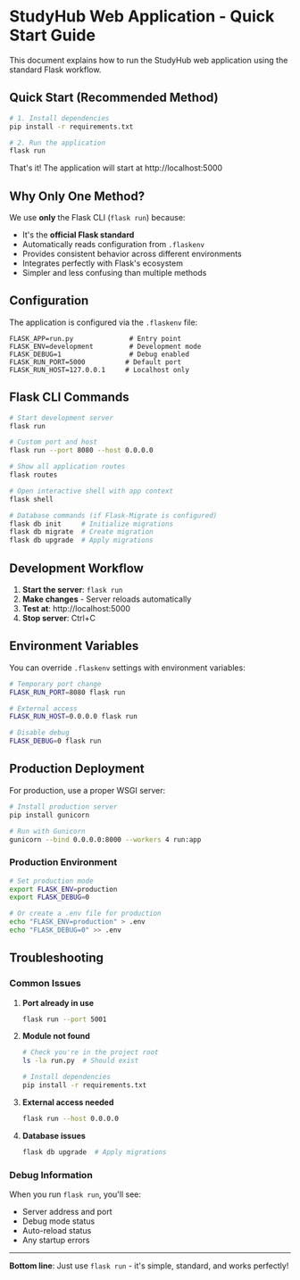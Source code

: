 # StudyHub Web Application - Quick Start Guide

This document explains how to run the StudyHub web application using the standard Flask workflow.

## Quick Start (Recommended Method)

```bash
# 1. Install dependencies
pip install -r requirements.txt

# 2. Run the application
flask run
```

That's it! The application will start at http://localhost:5000

## Why Only One Method?

We use **only** the Flask CLI (`flask run`) because:
- It's the **official Flask standard**
- Automatically reads configuration from `.flaskenv`
- Provides consistent behavior across different environments
- Integrates perfectly with Flask's ecosystem
- Simpler and less confusing than multiple methods

## Configuration

The application is configured via the `.flaskenv` file:

```
FLASK_APP=run.py              # Entry point
FLASK_ENV=development         # Development mode
FLASK_DEBUG=1                 # Debug enabled
FLASK_RUN_PORT=5000          # Default port
FLASK_RUN_HOST=127.0.0.1     # Localhost only
```

## Flask CLI Commands

```bash
# Start development server
flask run

# Custom port and host  
flask run --port 8080 --host 0.0.0.0

# Show all application routes
flask routes

# Open interactive shell with app context
flask shell

# Database commands (if Flask-Migrate is configured)
flask db init     # Initialize migrations
flask db migrate  # Create migration
flask db upgrade  # Apply migrations
```

## Development Workflow

1. **Start the server**: `flask run`
2. **Make changes** - Server reloads automatically
3. **Test at**: http://localhost:5000  
4. **Stop server**: Ctrl+C

## Environment Variables

You can override `.flaskenv` settings with environment variables:

```bash
# Temporary port change
FLASK_RUN_PORT=8080 flask run

# External access
FLASK_RUN_HOST=0.0.0.0 flask run

# Disable debug
FLASK_DEBUG=0 flask run
```

## Production Deployment

For production, use a proper WSGI server:

```bash
# Install production server
pip install gunicorn

# Run with Gunicorn
gunicorn --bind 0.0.0.0:8000 --workers 4 run:app
```

### Production Environment
```bash
# Set production mode
export FLASK_ENV=production
export FLASK_DEBUG=0

# Or create a .env file for production
echo "FLASK_ENV=production" > .env
echo "FLASK_DEBUG=0" >> .env
```

## Troubleshooting

### Common Issues

1. **Port already in use**
   ```bash
   flask run --port 5001
   ```

2. **Module not found**
   ```bash
   # Check you're in the project root
   ls -la run.py  # Should exist
   
   # Install dependencies
   pip install -r requirements.txt
   ```

3. **External access needed**
   ```bash
   flask run --host 0.0.0.0
   ```

4. **Database issues**
   ```bash
   flask db upgrade  # Apply migrations
   ```

### Debug Information

When you run `flask run`, you'll see:
- Server address and port
- Debug mode status  
- Auto-reload status
- Any startup errors

---

**Bottom line**: Just use `flask run` - it's simple, standard, and works perfectly!
